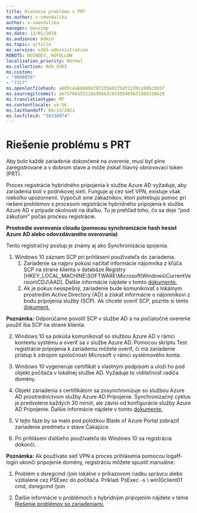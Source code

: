 ```yaml
---
title: Riešenie problému s PRT
ms.author: v-smandalika
author: v-smandalika
manager: dansimp
ms.date: 12/01/2020
ms.audience: Admin
ms.topic: article
ms.service: o365-administration
ROBOTS: NOINDEX, NOFOLLOW
localization_priority: Normal
ms.collection: Adm_O365
ms.custom:
- "9000076"
- "7317"
ms.openlocfilehash: a005c4a6848bbf0725560375df1220ce906cbb5f
ms.sourcegitcommit: ab75f66355116e995b3cb5505465b31989339e28
ms.translationtype: MT
ms.contentlocale: sk-SK
ms.lasthandoff: 08/13/2021
ms.locfileid: "58330974"
---
```

# <a name="troubleshoot-prt-issue"></a>Riešenie problému s PRT

Aby bolo každé zariadenie dokončené na overenie, musí byť plne zaregistrované a v dobrom stave a môže získať hlavný obnovovací token (PRT).

Proces registrácie hybridného pripojenia k službe Azure AD vyžaduje, aby zariadenia boli v podnikovej sieti. Funguje aj cez sieť VPN, existuje však niekoľko upozornenií. Vypočuli sme zákazníkov, ktorí potrebujú pomoc pri riešení problémov s procesom registrácie hybridného pripojenia k službe Azure AD v prípade okolností na diaľku. Tu je prehľad toho, čo sa deje "pod zákuťom" počas procesu registrácie.

**Prostredie overovania cloudu (pomocou synchronizácie hash hesiel Azure AD alebo odovzdávaného overovania)**

Tento registračný postup je známy aj ako Synchronizácia spojenia.

1. Windows 10 záznam SCP pri prihlásení používateľa do zariadenia.
    1. Zariadenie sa najprv pokúsi načítať informácie nájomníka z kľúča SCP na strane klienta v databáze Registry [HKEY_LOCAL_MACHINE\SOFTWARE\Microsoft\Windows\CurrentVersion\CDJ\AAD]. Ďalšie informácie nájdete v tomto [dokumente.](https://docs.microsoft.com/azure/active-directory/devices/hybrid-azuread-join-control)
    2. Ak je pokus neúspešný, zariadenie bude komunikovať s lokálnym prostredím Active Directory (AD) a získať informácie o nájomníkovi z bodu pripojenia služby (SCP). Ak chcete overiť SCP, pozrite si tento [dokument.](https://docs.microsoft.com/azure/active-directory/devices/hybrid-azuread-join-manual#configure-a-service-connection-point) 

**Poznámka:** Odporúčame povoliť SCP v službe AD a na počiatočné overenie použiť iba SCP na strane klienta.

2. Windows 10 sa pokúša komunikovať so službou Azure AD v rámci kontextu systému a overiť sa v službe Azure AD. Pomocou skriptu Test registrácie pripojenia k zariadeniu môžete overiť, či má zariadenie prístup k zdrojom spoločnosti Microsoft v rámci systémového konta.

3. Windows 10 vygeneruje certifikát s vlastným podpisom a uloží ho pod objekt počítača v lokálnej službe AD. Vyžaduje to viditeľnosť radiča domény.

4. Objekt zariadenia s certifikátom sa zosynchronizuje so službou Azure AD prostredníctvom služby Azure AD Pripojenie. Synchronizačný cyklus je predvolene každých 30 minút, ale závisí od konfigurácie služby Azure AD Pripojenie. Ďalšie informácie nájdete v tomto [dokumente.](https://docs.microsoft.com/azure/active-directory/hybrid/how-to-connect-sync-configure-filtering#organizational-unitbased-filtering)

5. V tejto fáze by sa malo pod položkou Blade of Azure Portal zobraziť zariadenie predmetu v stave Čakajúce.

6. Pri prihlásení ďalšieho používateľa do Windows 10 sa registrácia dokončí. 

**Poznámka:** Ak používate sieť VPN a proces prihlásenia pomocou logaff-login ukončí pripojenie domény, registráciu môžete spustiť manuálne:
 1. Problém s dsregcmd /join lokálne v príkazovom riadku správcu alebo vzdialene cez PSExec do počítača. Príklad: PsExec -s \\ win10client01 cmd, dsregcmd /join

 2. Ďalšie informácie o problémoch s hybridným pripojením nájdete v téme [Riešenie problémov so zariadeniami.](https://techcommunity.microsoft.com/t5/azure-active-directory-identity/azure-ad-mailbag-frequent-questions-about-using-device-based/ba-p/1257344)
